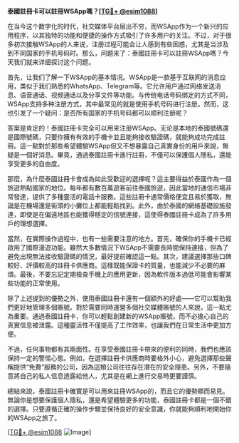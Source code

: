 **泰國註冊卡可以註冊WSApp嗎？[[TG💪+ @esim1088](https://t.me/s/esim1088)]**

在当今这个数字化的时代，社交媒体平台层出不穷，而WSApp作为一个新兴的应用程序，以其独特的功能和便捷的操作方式吸引了许多用户的关注。不过，对于很多初次接触WSApp的人来说，注册过程可能会让人感到有些困惑，尤其是当涉及到不同国家的手机号码时。那么，问题来了：泰國註冊卡可以註冊WSApp嗎？今天我们就来详细探讨这个问题。

首先，让我们了解一下WSApp的基本情况。WSApp是一款基于互联网的消息应用，类似于我们熟悉的WhatsApp、Telegram等。它允许用户通过网络发送消息、语音通话、视频通话以及分享文件等功能。与传统电话号码绑定的方式不同，WSApp支持多种注册方式，其中最常见的就是使用手机号码进行注册。然而，这也引发了一个疑问：是否所有国家的手机号码都可以顺利注册呢？

答案是肯定的！泰國註冊卡完全可以用来注册WSApp。无论是本地的泰國號碼還是國際號碼，只要你擁有有效的手機卡並且能夠接收驗證碼，就能夠成功完成註冊。這一點對於那些希望體驗WSApp但又不想暴露自己真實身份的用戶來說，無疑是一個好消息。畢竟，通過泰國註冊卡進行註冊，不僅可以保護個人隱私，還能享受更多的自由度。

那麼，為什麼泰國註冊卡會成為如此受歡迎的選擇呢？這主要得益於泰國作為一個旅遊熱點國家的地位。每年都有數百萬遊客前往泰國旅遊，因此當地的通信市場非常發達，提供了多種靈活的電話卡服務。這些註冊卡通常價格便宜且易於獲取，無論是在機場還是街頭的小攤位上都能輕鬆找到。此外，由於泰國的網絡基礎設施發達，即使是在偏遠地區也能獲得穩定的信號連接，這使得泰國註冊卡成為了許多用戶的理想選擇。

當然，在實際操作過程中，也有一些需要注意的地方。首先，確保你的手機卡已經啟用了國際漫遊功能。雖然大多數情況下WSApp不需要長時間保持連接，但為了避免出現無法接收驗證碼的情況，最好提前確認這一點。其次，建議選擇那些口碑較好、評價較高的註冊卡供應商。這樣既能保證卡的質量，也能減少不必要的麻煩。最後，不要忘記定期檢查手機上的應用更新，因為軟件版本過低可能會影響某些功能的正常使用。

除了上述提到的優勢之外，使用泰國註冊卡還有一個額外的好處——它可以幫助我們更好地管理多個賬號。對於需要同時運營多個社交媒體賬號的人來說，這一點尤為重要。通過泰國註冊卡，你可以輕鬆創建新的WSApp賬號，而不必擔心自己的真實信息被泄露。這種靈活性不僅提高了工作效率，也讓我們在日常生活中更加方便。

不過，任何事物都有其兩面性。在享受泰國註冊卡帶來的便利的同時，我們也應該保持一定的警惕心態。例如，在選擇註冊卡供應商時要格外小心，避免選擇那些聲稱提供“免費”服務的公司，因為這類公司往往存在潛在的安全隱患。另外，不要隨意將自己的私人信息透露給他人，尤其是在網上進行交易時更要謹慎。

總結來說，泰國註冊卡確實是可以用來註冊WSApp的，而且它的優勢顯而易見。無論你是想要保護個人隱私，還是希望體驗更多的功能，泰國註冊卡都是一個不錯的選擇。只要遵循正確的操作步驟並保持良好的安全意識，你就能夠順利地開始你的WSApp之旅了。

[[TG💪+ @esim1088](https://t.me/s/esim1088) ![Image](https://i.postimg.cc/4NQfJmqS/Snipaste-2025-05-13-00-14-12.png)]